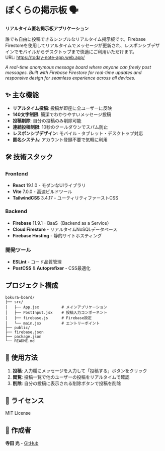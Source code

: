 # ぼくらの掲示板 🗣️

**リアルタイム匿名掲示板アプリケーション**

誰でも自由に投稿できるシンプルなリアルタイム掲示板です。Firebase Firestoreを使用してリアルタイムでメッセージが更新され、レスポンシブデザインでモバイルからデスクトップまで快適にご利用いただけます。  
URL: https://today-note-app.web.app/

*A real-time anonymous message board where anyone can freely post messages. Built with Firebase Firestore for real-time updates and responsive design for seamless experience across all devices.*

## ✨ 主な機能

- **リアルタイム投稿**: 投稿が即座に全ユーザーに反映
- **140文字制限**: 簡潔でわかりやすいメッセージ投稿
- **投稿削除**: 自分の投稿のみ削除可能
- **連続投稿制限**: 10秒のクールダウンでスパム防止
- **レスポンシブデザイン**: モバイル・タブレット・デスクトップ対応
- **匿名システム**: アカウント登録不要で気軽に利用

## 🛠️ 技術スタック

### Frontend
- **React** 19.1.0 - モダンなUIライブラリ
- **Vite** 7.0.0 - 高速ビルドツール
- **TailwindCSS** 3.4.17 - ユーティリティファーストCSS

### Backend
- **Firebase** 11.9.1 - BaaS（Backend as a Service）
- **Cloud Firestore** - リアルタイムNoSQLデータベース
- **Firebase Hosting** - 静的サイトホスティング

### 開発ツール
- **ESLint** - コード品質管理
- **PostCSS** & **Autoprefixer** - CSS最適化

##  プロジェクト構成

```
bokura-board/
├── src/
│   ├── App.jsx          # メインアプリケーション
│   ├── PostInput.jsx    # 投稿入力コンポーネント
│   ├── firebase.js      # Firebase設定
│   └── main.jsx         # エントリーポイント
├── public/
├── firebase.json
├── package.json
└── README.md
```

## 🎯 使用方法

1. **投稿**: 入力欄にメッセージを入力して「投稿する」ボタンをクリック
2. **閲覧**: 投稿一覧で他のユーザーの投稿をリアルタイムで確認
3. **削除**: 自分の投稿に表示される削除ボタンで投稿を削除

## 📝 ライセンス

MIT License

## 👤 作成者

**寺田 光** - [GitHub](https://github.com/your-username)
